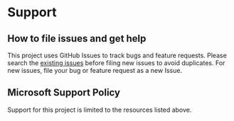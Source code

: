 # Support

## How to file issues and get help

This project uses GitHub Issues to track bugs and feature requests. Please
search the
[existing issues](https://github.com/microsoft/vscode-theme-tester/issues)
before filing new issues to avoid duplicates. For new issues, file your bug or
feature request as a new Issue.

## Microsoft Support Policy

Support for this project is limited to the resources listed above.
